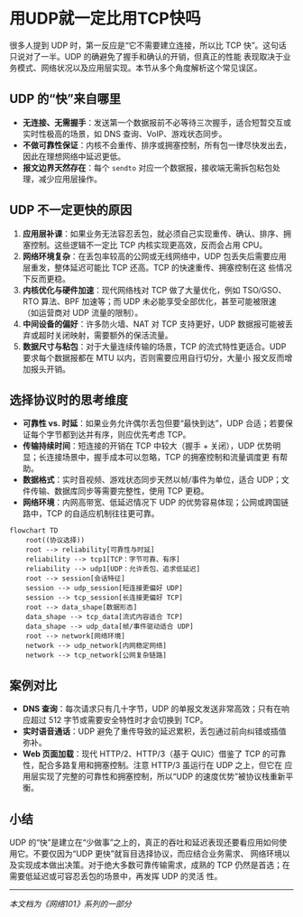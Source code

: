 # 用UDP就一定比用TCP快吗

很多人提到 UDP 时，第一反应是“它不需要建立连接，所以比 TCP 快”。这句话只说对了一半。UDP 的确避免了握手和确认的开销，但真正的性能
表现取决于业务模式、网络状况以及应用层实现。本节从多个角度解析这个常见误区。

## UDP 的“快”来自哪里

- **无连接、无需握手**：发送第一个数据报前不必等待三次握手，适合短暂交互或实时性极高的场景，如 DNS 查询、VoIP、游戏状态同步。
- **不做可靠性保证**：内核不会重传、排序或拥塞控制，所有包一律尽快发出去，因此在理想网络中延迟更低。
- **报文边界天然存在**：每个 `sendto` 对应一个数据报，接收端无需拆包粘包处理，减少应用层操作。

## UDP 不一定更快的原因

1. **应用层补课**：如果业务无法容忍丢包，就必须自己实现重传、确认、排序、拥塞控制。这些逻辑不一定比 TCP 内核实现更高效，反而会占用 CPU。
2. **网络环境复杂**：在丢包率较高的公网或无线网络中，UDP 包丢失后需要应用层重发，整体延迟可能比 TCP 还高。TCP 的快速重传、拥塞控制在这
   些情况下反而更稳。
3. **内核优化与硬件加速**：现代网络栈对 TCP 做了大量优化，例如 TSO/GSO、RTO 算法、BPF 加速等；而 UDP 未必能享受全部优化，甚至可能被限速
   （如运营商对 UDP 流量的限制）。
4. **中间设备的偏好**：许多防火墙、NAT 对 TCP 支持更好，UDP 数据报可能被丢弃或超时关闭映射，需要额外的保活流量。
5. **数据尺寸与粘包**：对于大量连续传输的场景，TCP 的流式特性更适合。UDP 要求每个数据报都在 MTU 以内，否则需要应用自行切分，大量小
   报文反而增加报头开销。

## 选择协议时的思考维度

- **可靠性 vs. 时延**：如果业务允许偶尔丢包但要“最快到达”，UDP 合适；若要保证每个字节都到达并有序，则应优先考虑 TCP。
- **传输持续时间**：短连接的开销在 TCP 中较大（握手 + 关闭），UDP 优势明显；长连接场景中，握手成本可以忽略，TCP 的拥塞控制和流量调度更
  有帮助。
- **数据格式**：实时音视频、游戏状态同步天然以帧/事件为单位，适合 UDP；文件传输、数据库同步等需要完整性，使用 TCP 更稳。
- **网络环境**：内网高带宽、低延迟情况下 UDP 的优势容易体现；公网或跨国链路中，TCP 的自适应机制往往更可靠。

```mermaid
flowchart TD
    root((协议选择))
    root --> reliability[可靠性与时延]
    reliability --> tcp1[TCP：字节可靠、有序]
    reliability --> udp1[UDP：允许丢包、追求低延迟]
    root --> session[会话特征]
    session --> udp_session[短连接更偏好 UDP]
    session --> tcp_session[长连接更偏好 TCP]
    root --> data_shape[数据形态]
    data_shape --> tcp_data[流式内容适合 TCP]
    data_shape --> udp_data[帧/事件驱动适合 UDP]
    root --> network[网络环境]
    network --> udp_network[内网稳定网络]
    network --> tcp_network[公网复杂链路]
```

## 案例对比

- **DNS 查询**：每次请求只有几十字节，UDP 的单报文发送非常高效；只有在响应超过 512 字节或需要安全特性时才会切换到 TCP。
- **实时语音通话**：UDP 避免了重传导致的延迟累积，丢包通过前向纠错或插值弥补。
- **Web 页面加载**：现代 HTTP/2、HTTP/3（基于 QUIC）借鉴了 TCP 的可靠性，配合多路复用和拥塞控制。注意 HTTP/3 虽运行在 UDP 之上，但它在
  应用层实现了完整的可靠性和拥塞控制，所以“UDP 的速度优势”被协议栈重新平衡。

## 小结

UDP 的“快”是建立在“少做事”之上的，真正的吞吐和延迟表现还要看应用如何使用它。不要仅因为“UDP 更快”就盲目选择协议，而应结合业务需求、
网络环境以及实现成本做出决策。对于绝大多数可靠传输需求，成熟的 TCP 仍然是首选；在需要低延迟或可容忍丢包的场景中，再发挥 UDP 的灵活
性。

---

*本文档为《网络101》系列的一部分*
